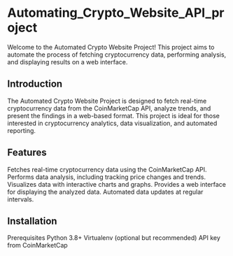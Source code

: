 # Automating_Crypto_Website_API_project

Welcome to the Automated Crypto Website Project! This project aims to automate the process of fetching cryptocurrency data, performing analysis, and displaying results on a web interface.


## Introduction
The Automated Crypto Website Project is designed to fetch real-time cryptocurrency data from the CoinMarketCap API, analyze trends, and present the findings in a web-based format. This project is ideal for those interested in cryptocurrency analytics, data visualization, and automated reporting.

## Features
Fetches real-time cryptocurrency data using the CoinMarketCap API.
Performs data analysis, including tracking price changes and trends.
Visualizes data with interactive charts and graphs.
Provides a web interface for displaying the analyzed data.
Automated data updates at regular intervals.

## Installation
Prerequisites
Python 3.8+
Virtualenv (optional but recommended)
API key from CoinMarketCap

